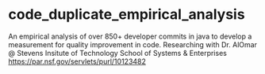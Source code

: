 # code_duplicate_empirical_analysis
An empirical analysis of over 850+ developer commits in java to develop a measurement for quality improvement in code.
Researching with Dr. AlOmar @ Stevens Insitute of Technology School of Systems & Enterprises
https://par.nsf.gov/servlets/purl/10123482
